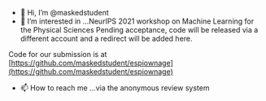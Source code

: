 - 👋 Hi, I’m @maskedstudent
- 👀 I’m interested in ...NeurIPS 2021 workshop on Machine Learning for the Physical Sciences
Pending acceptance, code will be released via a different account and a redirect will be added here. 

Code for our submission is at [https://github.com/maskedstudent/espiownage](https://github.com/maskedstudent/espiownage)

- 📫 How to reach me ...via the anonymous review system

<!---
maskedstudent/maskedstudent is a ✨ special ✨ repository because its `README.md` (this file) appears on your GitHub profile.
You can click the Preview link to take a look at your changes.
--->
